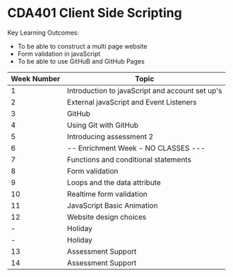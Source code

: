 # CDA401 Client Side Scripting 


Key Learning Outcomes:

- To be able to construct a multi page website
- Form validation in javaScript
- To be able to use GitHuB and GitHub Pages



| Week Number | Topic |
|-------------|-------|
| 1 | Introduction to javaScript and account set up's|    
| 2 |  External javaScript and Event Listeners|
| 3 |  GitHub |
| 4 |  Using Git with GitHub   |
| 5 |  Introducing assessment 2| 
| 6 |  -- Enrichment Week - NO CLASSES  ---    
| 7 |  Functions and conditional statements|
| 8 |  Form validation |
| 9  |  Loops and the data attribute| 
| 10 |  Realtime form validation    |
| 11|  JavaScript Basic Animation  |
| 12 |  Website design choices      |
| -  | Holiday  |
| -  |  Holiday  |
| 13  |  Assessment Support  |
| 14  |  Assessment Support  |
